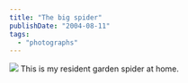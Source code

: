 ```yaml
---
title: "The big spider"
publishDate: "2004-08-11"
tags: 
  - "photographs"
---
```


![](images/webspider.jpg) This is my resident garden spider at home.
